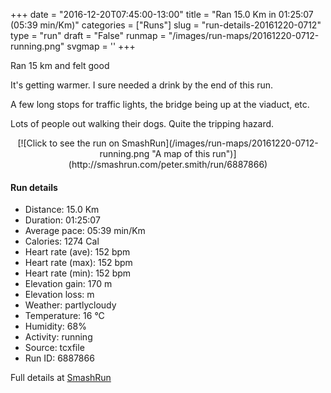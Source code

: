 +++
date = "2016-12-20T07:45:00-13:00"
title = "Ran 15.0 Km in 01:25:07 (05:39 min/Km)"
categories = ["Runs"]
slug = "run-details-20161220-0712"
type = "run"
draft = "False"
runmap = "/images/run-maps/20161220-0712-running.png"
svgmap = '<polyline points="72 62, 71 62, 70 61, 62 64, 50 74, 38 78, 35 76, 33 72, 30 70, 26 69, 24 70, 21 72, 15 70, 12 69, 9 63, 3 58, 1 56, 0 55, 4 52, 10 51, 13 49, 21 47, 22 45, 23 45, 28 40, 39 39, 37 32, 38 27, 39 24, 43 22, 44 22, 44 23, 43 28, 44 29, 48 32, 50 34, 55 35, 59 38, 61 38, 61 36, 62 37, 65 30, 71 25, 72 25, 73 25, 67 30, 67 31, 79 35, 84 36, 85 37, 86 36, 97 39, 96 42, 99 45, 99 49, 100 50, 97 53, 89 57, 87 60">'
+++

Ran 15 km and felt good 

It's getting warmer. I sure needed a drink by the end of this run. 

A few long stops for traffic lights, the bridge being up at the viaduct, etc. 

Lots of people out walking their dogs. Quite the tripping hazard. 

<!--more-->

<center>
[![Click to see the run on SmashRun](/images/run-maps/20161220-0712-running.png "A map of this run")](http://smashrun.com/peter.smith/run/6887866)
</center>

#### Run details

* Distance: 15.0 Km
* Duration: 01:25:07
* Average pace: 05:39 min/Km
* Calories: 1274 Cal
* Heart rate (ave): 152 bpm
* Heart rate (max): 152 bpm
* Heart rate (min): 152 bpm
* Elevation gain: 170 m
* Elevation loss:  m
* Weather: partlycloudy
* Temperature: 16 &deg;C
* Humidity: 68%
* Activity: running
* Source: tcxfile
* Run ID: 6887866

Full details at [SmashRun](http://smashrun.com/peter.smith/run/6887866)